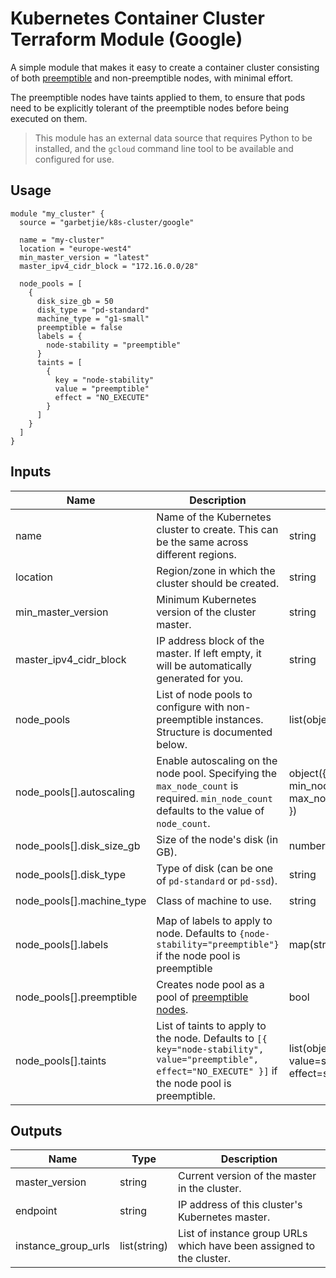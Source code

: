# Kubernetes Container Cluster Terraform Module (Google)

A simple module that makes it easy to create a container cluster consisting of both
[preemptible](https://cloud.google.com/preemptible-vms/) and non-preemptible nodes, with minimal effort.

The preemptible nodes have taints applied to them, to ensure that pods need to be explicitly tolerant of the preemptible
nodes before being executed on them.

> This module has an external data source that requires Python to be installed, and the `gcloud` command line tool to be
> available and configured for use.


## Usage

```hcl
module "my_cluster" {
  source = "garbetjie/k8s-cluster/google"
  
  name = "my-cluster"
  location = "europe-west4"
  min_master_version = "latest"
  master_ipv4_cidr_block = "172.16.0.0/28"
  
  node_pools = [
    {
      disk_size_gb = 50
      disk_type = "pd-standard"
      machine_type = "g1-small"
      preemptible = false
      labels = {
        node-stability = "preemptible"
      }
      taints = [
        {
          key = "node-stability"
          value = "preemptible"
          effect = "NO_EXECUTE"
        }
      ]
    }
  ]
}
```


## Inputs

| Name                      | Description                                                                                                                                              | Type                                                      | Default         | Required |
|---------------------------|----------------------------------------------------------------------------------------------------------------------------------------------------------|-----------------------------------------------------------|-----------------|----------|
| name                      | Name of the Kubernetes cluster to create. This can be the same across different regions.                                                                 | string                                                    | n/a             | Yes      |
| location                  | Region/zone in which the cluster should be created.                                                                                                      | string                                                    | n/a             | Yes      |
| min_master_version        | Minimum Kubernetes version of the cluster master.                                                                                                        | string                                                    | `"latest"`      | No       |
| master_ipv4_cidr_block    | IP address block of the master. If left empty, it will be automatically generated for you.                                                               | string                                                    | `""`            | No       |
| node_pools                | List of node pools to configure with non-preemptible instances. Structure is documented below.                                                           | list(object)                                              | `[]`            | No       |
| node_pools[].autoscaling  | Enable autoscaling on the node pool. Specifying the `max_node_count` is required. `min_node_count` defaults to the value of `node_count`.                | object({ min_node_count=number, max_node_count=number })  | `null`          | No       |
| node_pools[].disk_size_gb | Size of the node's disk (in GB).                                                                                                                         | number                                                    | `50`            | No       |
| node_pools[].disk_type    | Type of disk (can be one of `pd-standard` or `pd-ssd`).                                                                                                  | string                                                    | `"pd-standard"` | No       |
| node_pools[].machine_type | Class of machine to use.                                                                                                                                 | string                                                    | `"g1-small"`    | No       |
| node_pools[].labels       | Map of labels to apply to node. Defaults to `{node-stability="preemptible"}` if the node pool is preemptible                                             | map(string)                                               | `{}`            | No       |
| node_pools[].preemptible  | Creates node pool as a pool of [preemptible nodes](https://cloud.google.com/preemptible-vms).                                                            | bool                                                      | `false`         | No       |
| node_pools[].taints       | List of taints to apply to the node. Defaults to `[{ key="node-stability", value="preemptible", effect="NO_EXECUTE" }]` if the node pool is preemptible. | list(object({ key=string, value=string, effect=string })) | `[]`            | No       |


## Outputs

| Name                | Type         | Description                                                          |
|---------------------|--------------|----------------------------------------------------------------------|
| master_version      | string       | Current version of the master in the cluster.                        |
| endpoint            | string       | IP address of this cluster's Kubernetes master.                      |
| instance_group_urls | list(string) | List of instance group URLs which have been assigned to the cluster. |
